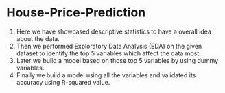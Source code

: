 # House-Price-Prediction

1. Here we have showcased descriptive statistics to have a overall idea about the data.
2. Then we performed Exploratory Data Analysis (EDA) on the given dataset to identify the top 5 variables which affect the data most.
3. Later we build a model based on those top 5 variables by using dummy variables.
4. Finally we build a model using all the variables and validated its accuracy using R-squared value. 
